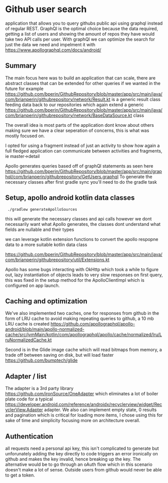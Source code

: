 # Github user search

application that allows you to query githubs public api using graphql instead of regular REST.
GraphQl is the optimal choice because the data required, getting a list of users and showing the amount of repos they have would take two API calls per user.
With graphQl we can optimize the search for just the data we need and impelment it with https://www.apollographql.com/docs/android/

## Summary

The main focus here was to build an application that can scale, there are abstract classes that can be extended for other queries if we wanted in the future
for example https://github.com/bperin/GithubRepository/blob/master/app/src/main/java/com/brianperin/githubrepository/network/Result.kt is a generic result class feeding data
back to our repositories which again extend a generic https://github.com/bperin/GithubRepository/blob/master/app/src/main/java/com/brianperin/githubrepository/network/BaseDataSource.kt class

The overall idea is most parts of the application dont know about others making sure we have a clear seperation of concerns, this is what was mostly focused on.

I opted for using a fragment instead of just an activity to show how again a full fledged application can communicate between activities and fragments, ie master->detail

Apollo generates queries based off of graphQl statements as seen here https://github.com/bperin/GithubRepository/blob/master/app/src/main/graphql/com/brianperin/githubrepository/GetUsers.graphql
To generate the necessary classes after first gradle sync you'll need to do the gradle task 

## Setup, apollo android kotlin data classes
```
 ./gradlew generateApolloSources

```
this will generate the necessary classes and api calls however we dont necessarily want what Apollo generates, the classes dont understand what fields are nullable and their types

we can leverage kotlin extension functions to convert the apollo respopne data to a more suitable kotlin data class

https://github.com/bperin/GithubRepository/blob/master/app/src/main/java/com/brianperin/githubrepository/util/Extensions.kt

Apollo has some bugs interacting with OkHttp which took a while to figure out, lazy instantiation of objects leads to very slow responses on first query,
this was fixed in the setup method for the ApolloClientImpl which is configured on app launch.

## Caching and optimization

We've also implemented two caches, one for responses from github in the form of LRU cache to avoid making repeating queries to github, a 10 mb LRU cache is created
https://github.com/apollographql/apollo-android/blob/main/apollo-normalized-cache/src/jvmMain/kotlin/com/apollographql/apollo/cache/normalized/lru/LruNormalizedCache.kt

Second is in the Glide image cache which will read bitmaps from memory, a trade off between saving on disk, but will load faster https://github.com/bumptech/glide

## Adapter / list
The adapter is a 3rd party library https://github.com/ironSource/OneAdapter which eliminates a lot of boiler plate code for a typical https://developer.android.com/reference/androidx/recyclerview/widget/RecyclerView.Adapter adapter. We also can implement empty state, 0 results and pagination which is critical for loading more items, I chose using this for sake of time and simplicity focusing more on architecture overall.

## Authentication
all requests need a personal api key, this isn't complicated to generate but unforunately adding the key directly to code triggers an error ironically on github and makes the key invalid, hence breaking up the key. The alternative would be to go through an oAuth flow which in this scenario doesn't make a lot of sense. Outside users from github would never be able to get a token. 

